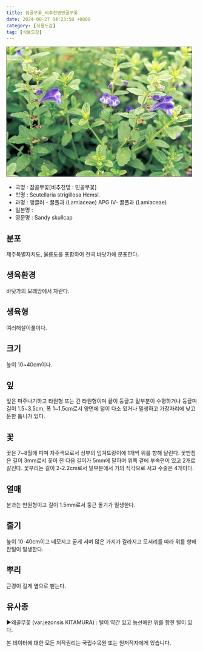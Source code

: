 ```yaml
---
title: 참골무꽃_비추천명민골무꽃
date: 2024-08-27 04:23:58 +0800
category: [식물도감]
tag: [식물도감]
---
```




![참골무꽃[비추천명 : 민골무꽃]](/assets/img/fileUpload/plants/basic/Labiatae/Scutellaria/22190/1_th2.JPG)
- 국명 : 참골무꽃[비추천명 : 민골무꽃]
- 학명 : Scutellaria strigillosa Hemsl.
- 과명 : 앵글러 - 꿀풀과 (Lamiaceae) APG Ⅳ- 꿀풀과 (Lamiaceae)
- 일본명 : 
- 영문명 : Sandy skullcap


## 분포
제주특별자치도, 울릉도를 포함하여 전국 바닷가에 분포한다.
## 생육환경
바닷가의 모래땅에서 자란다.
## 생육형
여러해살이풀이다.
## 크기
높이 10~40cm이다.
## 잎
잎은 마주나기하고 타원형 또는 긴 타원형이며 끝이 둥글고 밑부분이 수평하거나 둥글며 길이 1.5~3.5cm, 폭 1~1.5cm로서 양면에 털이 다소 있거나 밀생하고 가장자리에 낮고 둔한 톱니가 있다.
## 꽃
꽃은 7~8월에 피며 자주색으로서 상부의 잎겨드랑이에 1개씩 위를 향해 달린다. 꽃받침은 길이 3mm로서 꽃이 진 다음 길이가 5mm에 달하며 위쪽 겉에 부속편이 있고 2개로 갈진다. 꽃부리는 길이 2-2.2cm로서 밑부분에서 거의 직각으로 서고 수술은 4개이다.
## 열매
분과는 반원형이고 길이 1.5mm로서 둥근 돌기가 밀생한다.
## 줄기
높이 10-40cm이고 네모지고 곧게 서며 많은 가지가 갈라지고 모서리를 따라 위를 향해 잔털이 밀생한다.
## 뿌리
근경이 길게 옆으로 뻗는다.
## 유사종
▶왜골무꽃 (var.jezonsis KITAMURA) : 털이 약간 있고 능선에만 위를 향한 털이 있다.






본 데이터에 대한 모든 저작권리는 국립수목원 또는 원저작자에게 있습니다.
